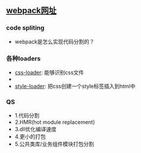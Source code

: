 ## [webpack网址](https://github.com/webpack/webpack)

### code spliting

- webpack是怎么实现代码分割的？

### 各种loaders

- [css-loader](https://www.npmjs.com/package/css-loader): 能够识别css文件
- 
- [style-loader](https://www.npmjs.com/package/style-loader): 把css创建一个style标签插入到html中


### QS
- 1.代码分割
- 2.HMR(hot module replacement)
- 3.dll优化编译速度
- 4.更小的打包
- 5.公共类库/业务组件模块打包分割